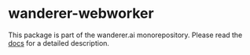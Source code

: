# wanderer-webworker
This package is part of the wanderer.ai monorepository.
Please read the [docs](wanderer.ai/docs) for a detailed description.
